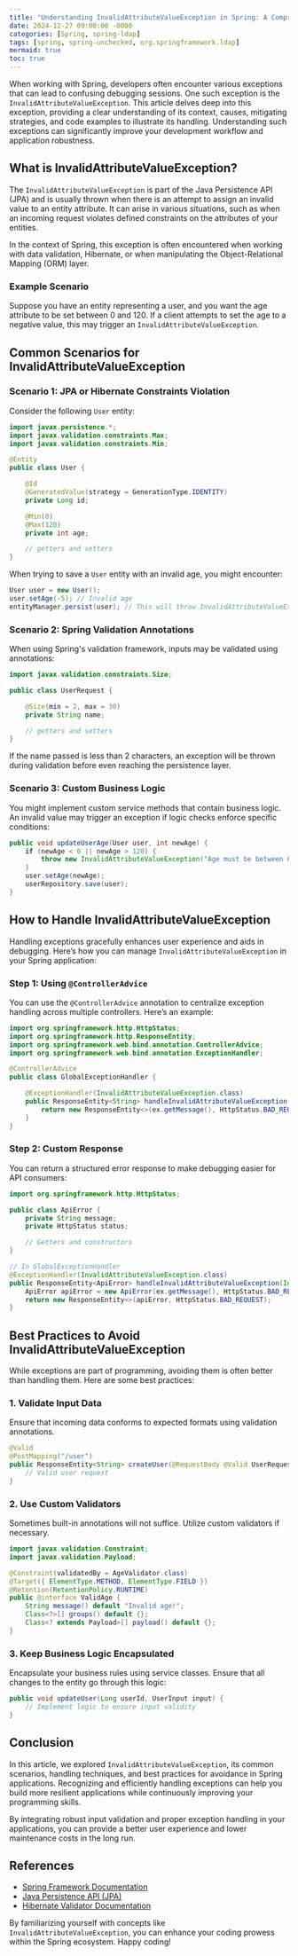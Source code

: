 ```yaml
---
title: "Understanding InvalidAttributeValueException in Spring: A Comprehensive Guide"
date: 2024-12-27 09:00:00 -0000
categories: [Spring, spring-ldap]
tags: [spring, spring-unchecked, org.springframework.ldap]
mermaid: true
toc: true
---
```



When working with Spring, developers often encounter various exceptions that can lead to confusing debugging sessions. One such exception is the `InvalidAttributeValueException`. This article delves deep into this exception, providing a clear understanding of its context, causes, mitigating strategies, and code examples to illustrate its handling. Understanding such exceptions can significantly improve your development workflow and application robustness.

## What is InvalidAttributeValueException?

The `InvalidAttributeValueException` is part of the Java Persistence API (JPA) and is usually thrown when there is an attempt to assign an invalid value to an entity attribute. It can arise in various situations, such as when an incoming request violates defined constraints on the attributes of your entities.

In the context of Spring, this exception is often encountered when working with data validation, Hibernate, or when manipulating the Object-Relational Mapping (ORM) layer.

### Example Scenario

Suppose you have an entity representing a user, and you want the age attribute to be set between 0 and 120. If a client attempts to set the age to a negative value, this may trigger an `InvalidAttributeValueException`.

## Common Scenarios for InvalidAttributeValueException

### Scenario 1: JPA or Hibernate Constraints Violation

Consider the following `User` entity:

```java
import javax.persistence.*;
import javax.validation.constraints.Max;
import javax.validation.constraints.Min;

@Entity
public class User {

    @Id
    @GeneratedValue(strategy = GenerationType.IDENTITY)
    private Long id;

    @Min(0)
    @Max(120)
    private int age;

    // getters and setters
}
```

When trying to save a `User` entity with an invalid age, you might encounter:

```java
User user = new User();
user.setAge(-5); // Invalid age
entityManager.persist(user); // This will throw InvalidAttributeValueException
```

### Scenario 2: Spring Validation Annotations

When using Spring's validation framework, inputs may be validated using annotations:

```java
import javax.validation.constraints.Size;

public class UserRequest {

    @Size(min = 2, max = 30)
    private String name;

    // getters and setters
}
```

If the name passed is less than 2 characters, an exception will be thrown during validation before even reaching the persistence layer.

### Scenario 3: Custom Business Logic

You might implement custom service methods that contain business logic. An invalid value may trigger an exception if logic checks enforce specific conditions:

```java
public void updateUserAge(User user, int newAge) {
    if (newAge < 0 || newAge > 120) {
        throw new InvalidAttributeValueException("Age must be between 0 and 120");
    }
    user.setAge(newAge);
    userRepository.save(user);
}
```

## How to Handle InvalidAttributeValueException

Handling exceptions gracefully enhances user experience and aids in debugging. Here’s how you can manage `InvalidAttributeValueException` in your Spring application:

### Step 1: Using `@ControllerAdvice`

You can use the `@ControllerAdvice` annotation to centralize exception handling across multiple controllers. Here’s an example:

```java
import org.springframework.http.HttpStatus;
import org.springframework.http.ResponseEntity;
import org.springframework.web.bind.annotation.ControllerAdvice;
import org.springframework.web.bind.annotation.ExceptionHandler;

@ControllerAdvice
public class GlobalExceptionHandler {

    @ExceptionHandler(InvalidAttributeValueException.class)
    public ResponseEntity<String> handleInvalidAttributeValueException(InvalidAttributeValueException ex) {
        return new ResponseEntity<>(ex.getMessage(), HttpStatus.BAD_REQUEST);
    }
}
```

### Step 2: Custom Response

You can return a structured error response to make debugging easier for API consumers:

```java
import org.springframework.http.HttpStatus;

public class ApiError {
    private String message;
    private HttpStatus status;

    // Getters and constructors
}

// In GlobalExceptionHandler
@ExceptionHandler(InvalidAttributeValueException.class)
public ResponseEntity<ApiError> handleInvalidAttributeValueException(InvalidAttributeValueException ex) {
    ApiError apiError = new ApiError(ex.getMessage(), HttpStatus.BAD_REQUEST);
    return new ResponseEntity<>(apiError, HttpStatus.BAD_REQUEST);
}
```

## Best Practices to Avoid InvalidAttributeValueException

While exceptions are part of programming, avoiding them is often better than handling them. Here are some best practices:

### 1. Validate Input Data

Ensure that incoming data conforms to expected formats using validation annotations.

```java
@Valid
@PostMapping("/user")
public ResponseEntity<String> createUser(@RequestBody @Valid UserRequest userRequest) {
    // Valid user request
}
```

### 2. Use Custom Validators

Sometimes built-in annotations will not suffice. Utilize custom validators if necessary.

```java
import javax.validation.Constraint;
import javax.validation.Payload;

@Constraint(validatedBy = AgeValidator.class)
@Target({ ElementType.METHOD, ElementType.FIELD })
@Retention(RetentionPolicy.RUNTIME)
public @interface ValidAge {
    String message() default "Invalid age!";
    Class<?>[] groups() default {};
    Class<? extends Payload>[] payload() default {};
}
```

### 3. Keep Business Logic Encapsulated

Encapsulate your business rules using service classes. Ensure that all changes to the entity go through this logic:

```java
public void updateUser(Long userId, UserInput input) {
    // Implement logic to ensure input validity
}
```

## Conclusion

In this article, we explored `InvalidAttributeValueException`, its common scenarios, handling techniques, and best practices for avoidance in Spring applications. Recognizing and efficiently handling exceptions can help you build more resilient applications while continuously improving your programming skills.

By integrating robust input validation and proper exception handling in your applications, you can provide a better user experience and lower maintenance costs in the long run.

## References

- [Spring Framework Documentation](https://spring.io/projects/spring-framework)
- [Java Persistence API (JPA)](https://docs.oracle.com/javaee/7/tutorial/persistence-intro.htm)
- [Hibernate Validator Documentation](https://docs.jboss.org/hibernate/validator/7.0/reference/html_single/Hibernate_Validator_Reference_Guide.html)

By familiarizing yourself with concepts like `InvalidAttributeValueException`, you can enhance your coding prowess within the Spring ecosystem. Happy coding!
